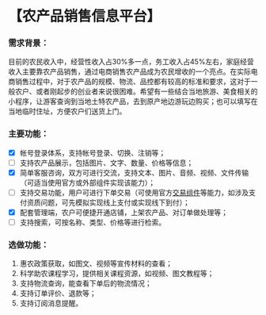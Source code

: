 # 【农产品销售信息平台】

### 需求背景：

目前的农民收入中，经营性收入占30%多一点，务工收入占45%左右，家庭经营收入主要靠农产品销售，通过电商销售农产品成为农民增收的一个亮点。在实际电商销售过程中，对于农产品的规模、物流、品控都有较高的标准和要求，这对于一般农户、或者刚起步的创业者来说很困难。希望有一些结合当地旅游、美食相关的小程序，让游客查询到当地土特农产品，去到原产地边游玩边购买；也可以填写在当地临时住址，方便农户们送货上门。

### 主要功能：

- [x] 帐号登录体系，支持帐号登录、切换、注销等；
- [ ] 支持农产品展示，包括图片、文字、数量、价格等信息；
- [x] 简单客服咨询，双方可进行交流，支持文本、图片、音频、视频、文件传输（可适当使用官方或外部组件实现该能力）；
- [ ] 支持交易功能，用户可进行下单交易（可使用官方[交易组件](https://developers.weixin.qq.com/miniprogram/dev/platform-capabilities/business-capabilities/ministore/minishopopencomponent2/Introduction.html)等能力，如涉及支付资质问题，可先模拟实现线上支付或实现线下到付）；
- [x] 配套管理端，农户可便捷开通店铺，上架农产品、对订单做处理等；
- [ ] 支持搜索，可按名称、类型、价格等进行检索。

### 选做功能：

1. 惠农政策获取，如图文、视频等宣传材料的查看；
2. 科学助农课程学习，提供相关课程资源，如视频、图文教程等；
3. 支持物流查询，能查看下单后的物流情况；
4. 支持订单评价、退款等；
5. 支持订阅消息提醒。